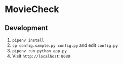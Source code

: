 # MovieCheck

## Development
1. `pipenv install`
2. `cp config.sample.py config.py` and edit `config.py`
3. `pipenv run python app.py`
4. Visit `http://localhost:8080`